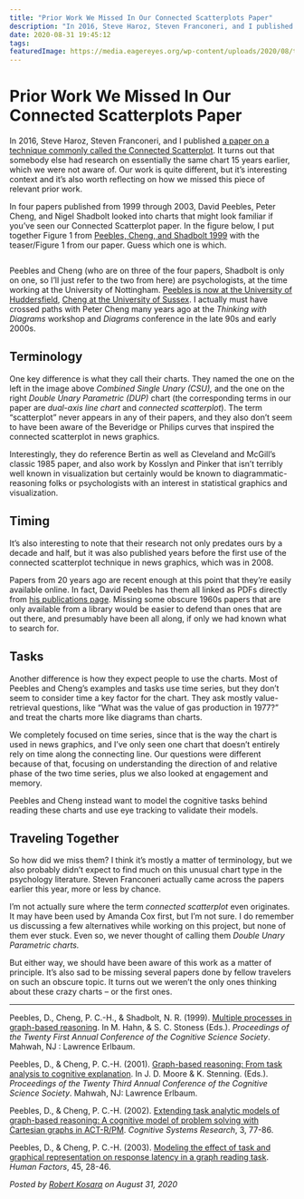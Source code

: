 ```yaml
---
title: "Prior Work We Missed In Our Connected Scatterplots Paper"
description: "In 2016, Steve Haroz, Steven Franconeri, and I published a paper on a technique commonly called the Connected Scatterplot. It turns out that somebody else had research on essentially the same chart 15 years earlier, which we were not aware of. Our work is quite different, but it’s interesting context and it’s also worth reflecting on how we missed this piece of relevant prior work."
date: 2020-08-31 19:45:12
tags: 
featuredImage: https://media.eagereyes.org/wp-content/uploads/2020/08/teasers.png
---
```


# Prior Work We Missed In Our Connected Scatterplots Paper

In 2016, Steve Haroz, Steven Franconeri, and I published <a href="https://eagereyes.org/papers/the-connected-scatterplot-for-presenting-paired-time-series" data-type="post" data-id="9076">a paper on a technique commonly called the Connected Scatterplot</a>. It turns out that somebody else had research on essentially the same chart 15 years earlier, which we were not aware of. Our work is quite different, but it’s interesting context and it’s also worth reflecting on how we missed this piece of relevant prior work.

In four papers published from 1999 through 2003, David Peebles, Peter Cheng, and Nigel Shadbolt looked into charts that might look familiar if you’ve seen our Connected Scatterplot paper. In the figure below, I put together Figure 1 from <a href="https://peebles.sdfeu.org/papers/pee_che_sha1999.pdf">Peebles, Cheng, and Shadbolt 1999</a> with the teaser/Figure 1 from our paper. Guess which one is which.

<figure class="wp-block-image size-large"><img src="https://media.eagereyes.org/wp-content/uploads/2020/08/teasers-1320x1320.png" alt="" class="wp-image-44159"/></figure>

Peebles and Cheng (who are on three of the four papers, Shadbolt is only on one, so I’ll just refer to the two from here) are psychologists, at the time working at the University of Nottingham. <a href="https://pure.hud.ac.uk/en/persons/david-peebles/publications/">Peebles is now at the University of Huddersfield</a>, <a href="http://users.sussex.ac.uk/~peterch/">Cheng at the University of Sussex</a>. I actually must have crossed paths with Peter Cheng many years ago at the <em>Thinking with Diagrams</em> workshop and <em>Diagrams</em> conference in the late 90s and early 2000s.

## Terminology

One key difference is what they call their charts. They named the one on the left in the image above <em>Combined Single Unary (CSU),</em> and the one on the right <em>Double Unary Parametric (DUP)</em> chart (the corresponding terms in our paper are <em>dual-axis line chart</em> and <em>connected scatterplot</em>). The term “scatterplot” never appears in any of their papers, and they also don’t seem to have been aware of the Beveridge or Philips curves that inspired the connected scatterplot in news graphics.

Interestingly, they do reference Bertin as well as Cleveland and McGill’s classic 1985 paper, and also work by Kosslyn and Pinker that isn’t terribly well known in visualization but certainly would be known to diagrammatic-reasoning folks or psychologists with an interest in statistical graphics and visualization.

## Timing

It’s also interesting to note that their research not only predates ours by a decade and half, but it was also published years before the first use of the connected scatterplot technique in news graphics, which was in 2008.

Papers from 20 years ago are recent enough at this point that they’re easily available online. In fact, David Peebles has them all linked as PDFs directly from <a href="https://peebles.sdfeu.org/pubs.html">his publications page</a>. Missing some obscure 1960s papers that are only available from a library would be easier to defend than ones that are out there, and presumably have been all along, if only we had known what to search for.

## Tasks

Another difference is how they expect people to use the charts. Most of Peebles and Cheng’s examples and tasks use time series, but they don’t seem to consider time a key factor for the chart. They ask mostly value-retrieval questions, like “What was the value of gas production in 1977?” and treat the charts more like diagrams than charts.

We completely focused on time series, since that is the way the chart is used in news graphics, and I’ve only seen one chart that doesn’t entirely rely on time along the connecting line. Our questions were different because of that, focusing on understanding the direction of and relative phase of the two time series, plus we also looked at engagement and memory.

Peebles and Cheng instead want to model the cognitive tasks behind reading these charts and use eye tracking to validate their models.

## Traveling Together

So how did we miss them? I think it’s mostly a matter of terminology, but we also probably didn’t expect to find much on this unusual chart type in the psychology literature. Steven Franconeri actually came across the papers earlier this year, more or less by chance.

I’m not actually sure where the term <em>connected scatterplot</em> even originates. It may have been used by Amanda Cox first, but I’m not sure. I do remember us discussing a few alternatives while working on this project, but none of them ever stuck. Even so, we never thought of calling them <em>Double Unary Parametric charts.</em> 

But either way, we should have been aware of this work as a matter of principle. It’s also sad to be missing several papers done by fellow travelers on such an obscure topic. It turns out we weren’t the only ones thinking about these crazy charts – or the first ones.

<hr class="wp-block-separator"/>

Peebles, D., Cheng, P. C.-H., &amp; Shadbolt, N. R. (1999). <a href="https://peebles.sdfeu.org/papers/pee_che_sha1999.pdf">Multiple processes in graph-based reasoning</a>. In M. Hahn, &amp; S. C. Stoness (Eds.). <em>Proceedings of the Twenty First Annual Conference of the Cognitive Science Society</em>. Mahwah, NJ : Lawrence Erlbaum. 

Peebles, D., &amp; Cheng, P. C.-H. (2001). <a href="https://peebles.sdfeu.org/papers/pee_che_cogsci2001.pdf">Graph-based reasoning: From task analysis to cognitive explanation</a>. In J. D. Moore &amp; K. Stenning. (Eds.). <em>Proceedings of the Twenty Third Annual Conference of the Cognitive Science Society</em>. Mahwah, NJ: Lawrence Erlbaum.

Peebles, D., &amp; Cheng, P. C.-H. (2002). <a href="https://peebles.sdfeu.org/papers/pee_che2002.pdf">Extending task analytic models of graph-based reasoning: A cognitive model of problem solving with Cartesian graphs in ACT-R/PM</a>. <em>Cognitive Systems Research</em>, 3, 77-86. 

Peebles, D., &amp; Cheng, P. C.-H. (2003). <a href="https://peebles.sdfeu.org/papers/pee_che2003.pdf">Modeling the effect of task and graphical representation on response latency in a graph reading task</a>. <em>Human Factors</em>, 45, 28-46.


_Posted by <a href="/about">Robert Kosara</a> on August 31, 2020_


